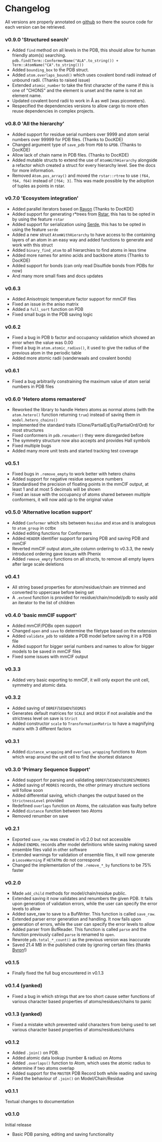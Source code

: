 # Changelog
All versions are properly annotated on [github](https://github.com/douweschulte/pdbtbx/releases) so there the source code for each version can be retrieved.

### v0.9.0 'Structured search'
* Added `find` method on all levels in the PDB, this should allow for human friendly atom(s) searching.
    `pdb.find(Term::ConformerName("ALA".to_string()) + Term::AtomName("CA".to_string()))`
* Added `bounding_box` to the PDB struct.
* Added `atom.overlaps_bound()` which uses covalent bond radii instead of unbound radii. (Thanks to raised issue)
* Extended `atomic_number` to take the first character of the name if this is one of "CHONS" and the element is unset and the name is not an element name.
* Updated covalent bond radii to work in Å as well (was picometers).
* Respecified the dependencies versions to allow cargo to more often reuse dependencies in complex projects.

### v0.8.0 'All the hierarchy'
* Added support for residue serial numbers over 9999 and atom serial numbers over 99999 for PDB files. (Thanks to DocKDE)
* Changed argument type of `save_pdb` from `PDB` to `&PDB`. (Thanks to DocKDE)
* Allow lack of chain name in PDB files. (Thanks to DocKDE)
* Added mutable structs to extend the use of `AtomWithHierarchy` alongside a refactor which created a struct for every hierarchy level. See the docs for more information.
* Removed `Atom.pos_array()` and moved the `rstar::rtree` to use `(f64, f64, f64)` instead of `[f64; 3]`. This was made possible by the adoption of tuples as points in rstar. 

### v0.7.0 'Ecosystem integration'
* Added parallel iterators based on [Rayon](https://crates.io/crates/rayon) (Thanks to DocKDE)
* Added support for generating r*trees from [Rstar](https://crates.io/crates/rstar), this has to be opted in by using the feature `rstar`
* Added support for serialization using [Serde](https://crates.io/crates/serde), this has to be opted in using the feature `serde`
* Added a new struct `AtomWithHierarchy` to have access to the containing layers of an atom in an easy way and added functions to generate and work with this struct
* Added `binary_find_atom` to all hierarchies to find atoms in less time
* Added more names for amino acids and backbone atoms (Thanks to DocKDE)
* Added support for bonds (can only read Disulfide bonds from PDBs for now)
* And many more small fixes and docs updates

### v0.6.3
* Added Anisotropic temperature factor support for mmCIF files
* Fixed an issue in the aniso matrix
* Added a `full_sort` function on PDB
* Fixed small bugs in the PDB saving logic

### v0.6.2
* Fixed a bug in PDB b factor and occupancy validation which showed an error when the value was 0.00
* Fixed a bug in `atom.atomic_radius()`, it used to give the radius of the previous atom in the periodic table
* Added more atomic radii (vanderwaals and covalent bonds)

### v0.6.1 
* Fixed a bug arbitrarily constraining the maximum value of atom serial numbers in PDB files

### v0.6.0 'Hetero atoms remastered'
* Reworked the library to handle Hetero atoms as normal atoms (with the `atom.hetero()` function returning `true`) instead of saving them in `model.hetero_chains()`
* Implemented the standard traits (Clone/PartialEq/Eq/PartialOrd/Ord) for most structures
* Fixed conformers in `pdb.renumber()` they were disregarded before
* The symmetry structure now also accepts and provides Hall symbols
* Fixed multiple bugs
* Added many more unit tests and started tracking test coverage

### v0.5.1
* Fixed bugs in `.remove_empty` to work better with hetero chains
* Added support for negative residue sequence numbers
* Standardised the precision of floating points in the mmCIF output, at least 1 and at most 5 decimals will be shown
* Fixed an issue with the occupancy of atoms shared between multiple conformers, it will now add up to the original value 

### v0.5.0 'Alternative location support'
* Added `Conformer` which sits between `Residue` and `Atom` and is analogous to `atom_group` in cctbx
* Added editing functions for Conformers
* Added `HEADER` identifier support for parsing PDB and saving PDB and mmCIF
* Reverted mmCIF output atom_site column ordering to v0.3.3, the newly introduced ordering gave issues with Phenix
* Added `remove_empty` functions on all structs, to remove all empty layers after large scale deletions

### v0.4.1
* All string based properties for atom/residue/chain are trimmed and converted to uppercase before being set
* A `.extend` function is provided for residue/chain/model/pdb to easily add an iterator to the list of children 

### v0.4.0 'basic mmCIF support'
* Added mmCIF/PDBx open support
* Changed `open` and `save` to determine the filetype based on the extension
* Added `validate_pdb` to validate a PDB model before saving it in a PDB file
* Added support for bigger serial numbers and names to allow for bigger models to be saved in mmCIF files
* Fixed some issues with mmCIF output

### v0.3.3
* Added very basic exporting to mmCIF, it will only export the unit cell, symmetry and atomic data. 

### v0.3.2
* Added saving of `DBREF`/`SEQADV`/`SEQRES`
* Generates default matrices for `SCALE` and `ORIGX` if not available and the strictness level on save is `Strict`
* Added constructor `scale` to `TransformationMatrix` to have a magnifying matrix with 3 different factors

### v0.3.1
* Added `distance_wrapping` and `overlaps_wrapping` functions to Atom which wrap around the unit cell to find the shortest distance

### v0.3.0 'Primary Sequence Support'
* Added support for parsing and validating `DBREF`/`SEQADV`/`SEQRES`/`MODRES`
* Added saving of `MODRES` records, the other primary structure sections will follow soon
* Added differential saving, which changes the output based on the `StrictnessLevel` provided
* Redefined `overlaps` function on Atoms, the calculation was faulty before
* Added `distance` function between two Atoms
* Removed renumber on save

### v0.2.1
* Exported `save_raw` was created in v0.2.0 but not accessible
* Added `ENDMDL` records after model definitions while saving making saved ensemble files valid in other software
* Extended warnings for validation of ensemble files, it will now generate a `LooseWarning` if `HETATM`s do not correspond
* Changed the implementation of the `.remove_*_by` functions to be 75% faster

### v0.2.0
* Made `add_child` methods for model/chain/residue public.
* Extended saving it now validates and renumbers the given PDB. It fails upon generation of validation errors, while the user can specify the error levels to allow
* Added save_raw to save to a BufWriter. This function is called `save_raw`.
* Extended parser error generation and handling. It now fails upon generation of errors, while the user can specify the error levels to allow
* Added parser from BufReader. This function is called `parse` and the function previously called `parse` is renamed to `open`.
* Rewrote `pdb.total_*_count()` as the previous version was inaccurate
* Saved 21.4 MB in the published crate by ignoring certain files (thanks [Byron](https://github.com/Byron)!)

### v0.1.5
* Finally fixed the full bug encountered in v0.1.3

### v0.1.4 (yanked)
* Fixed a bug in which strings that are too short cause setter functions of various character based properties of atoms/residues/chains to panic

### v0.1.3 (yanked)
* Fixed a mistake witch prevented valid characters from being used to set various character based properties of atoms/residues/chains

### v0.1.2
* Added `.join()` on PDB. 
* Added atomic data lookup (number & radius) on Atoms
* Added `.overlaps()` function to Atom, which uses the atomic radius to determine if two atoms overlap
* Added support for the `MASTER` PDB Record both while reading and saving
* Fixed the behaviour of `.join()` on Model/Chain/Residue

### v0.1.1
Textual changes to documentation

### v0.1.0
Initial release
* Basic PDB parsing, editing and saving functionality
